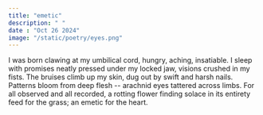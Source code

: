 ```yaml
---
title: "emetic"
description: " "
date : "Oct 26 2024"
image: "/static/poetry/eyes.png" 
---
```



I was born clawing at my umbilical cord, hungry, aching, insatiable.
I sleep with promises neatly pressed under my locked jaw, visions crushed in my fists.
The bruises climb up my skin, dug out by swift and harsh nails.
Patterns bloom from deep flesh --
arachnid eyes tattered across limbs.
For all observed and all recorded,
a rotting flower finding solace in its entirety 
feed for the grass; an emetic for the heart.
